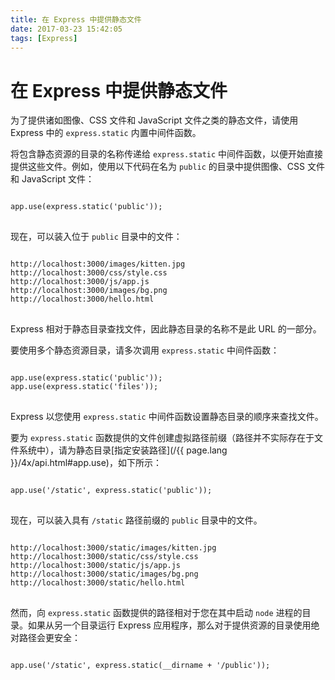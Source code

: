 ```yaml
---
title: 在 Express 中提供静态文件
date: 2017-03-23 15:42:05
tags: [Express]
---
```


# 在 Express 中提供静态文件

为了提供诸如图像、CSS 文件和 JavaScript 文件之类的静态文件，请使用 Express 中的 `express.static` 内置中间件函数。

将包含静态资源的目录的名称传递给 `express.static` 中间件函数，以便开始直接提供这些文件。例如，使用以下代码在名为 `public` 的目录中提供图像、CSS 文件和 JavaScript 文件：

<pre>
<code class="language-javascript" translate="no">
app.use(express.static('public'));
</code>
</pre>

现在，可以装入位于 `public` 目录中的文件：

<pre>
<code class="language-javascript" translate="no">
http://localhost:3000/images/kitten.jpg
http://localhost:3000/css/style.css
http://localhost:3000/js/app.js
http://localhost:3000/images/bg.png
http://localhost:3000/hello.html
</code>
</pre>

<div class="doc-box doc-info">
Express 相对于静态目录查找文件，因此静态目录的名称不是此 URL 的一部分。
</div>

要使用多个静态资源目录，请多次调用 `express.static` 中间件函数：

<pre>
<code class="language-javascript" translate="no">
app.use(express.static('public'));
app.use(express.static('files'));
</code>
</pre>

Express 以您使用 `express.static` 中间件函数设置静态目录的顺序来查找文件。

要为 `express.static` 函数提供的文件创建虚拟路径前缀（路径并不实际存在于文件系统中），请为静态目录[指定安装路径](/{{ page.lang }}/4x/api.html#app.use)，如下所示：

<pre>
<code class="language-javascript" translate="no">
app.use('/static', express.static('public'));
</code>
</pre>

现在，可以装入具有 `/static` 路径前缀的 `public` 目录中的文件。

<pre>
<code class="language-javascript" translate="no">
http://localhost:3000/static/images/kitten.jpg
http://localhost:3000/static/css/style.css
http://localhost:3000/static/js/app.js
http://localhost:3000/static/images/bg.png
http://localhost:3000/static/hello.html
</code>
</pre>

然而，向 `express.static` 函数提供的路径相对于您在其中启动 `node` 进程的目录。如果从另一个目录运行 Express 应用程序，那么对于提供资源的目录使用绝对路径会更安全：

<pre>
<code class="language-javascript" translate="no">
app.use('/static', express.static(__dirname + '/public'));
</code>
</pre>
